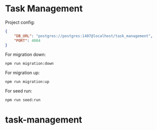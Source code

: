 # Task Management

Project config:

```json
{
	"DB_URL": "postgres://postgres:1407@localhost/task_management",
	"PORT": 4004
}
```

For migration down:

```console
npm run migration:down
```

For migration up:

```console
npm run migration:up
```

For seed run:

```console
npm run seed:run
```
# task-management
